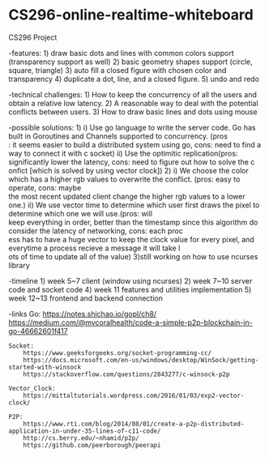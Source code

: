 # CS296-online-realtime-whiteboard
CS296 Project

-features:
        1) draw basic dots and lines with common colors support (transparency support as well)
        2) basic geometry shapes support (circle, square, triangle)
        3) auto fill a closed figure with chosen color and transparency
        4) duplicate a dot, line, and a closed figure.
        5) undo and redo



-technical challenges:
        1) How to keep the concurrency of all the users and obtain a relative low latency.
        2) A reasonable way to deal with the potential conflicts between users.
        3) How to draw basic lines and dots using mouse

-possible solutions:
        1) i) Use go language to write the server code. Go has built in Goroutines and Channels supported to concurrency. (pros\
: it seems easier to build a distributed system using go,  cons: need to find a way to connect it with c socket)
           ii) Use the optimitic replication(pros: significantly lower the latency, cons: need to figure out how to solve the c\
onfict [which is solved by using vector clock])
        2) i) We choose the color which has a higher rgb values to overwrite the conflict.  (pros: easy to operate, cons: maybe\
 the most recent updated client change the higher rgb values to a lower one.)
           ii) We use vector time to determine which user first draws the pixel to determine which one we will use.(pros: will \
keep everything in order, better than the timestamp since this algorithm do consider the latency of networking, cons: each proc\
ess has to have a huge vector to keep the clock value for every pixel, and everytime a process recieve a message it will take l\
ots of time to update all of the value)
        3)still working on how to use ncurses library


-timeline
        1)  week 5~7 client (window using ncurses)
        2)  week 7~10 server code and socket code
        4)  week 11 features and utilities implementation
        5)  week 12~13 frontend and backend connection

-links
        Go:
		https://notes.shichao.io/gopl/ch8/
		https://medium.com/@mycoralhealth/code-a-simple-p2p-blockchain-in-go-46662601f417        

	Socket:
		https://www.geeksforgeeks.org/socket-programming-cc/
		https://docs.microsoft.com/en-us/windows/desktop/WinSock/getting-started-with-winsock
		https://stackoverflow.com/questions/2843277/c-winsock-p2p		
        
	Vector_Clock:
		https://mittaltutorials.wordpress.com/2016/01/03/exp2-vector-clock/
	
	P2P:
		https://www.rti.com/blog/2014/08/01/create-a-p2p-distributed-application-in-under-35-lines-of-c11-code/
		http://cs.berry.edu/~nhamid/p2p/
		https://github.com/peerborough/peerapi